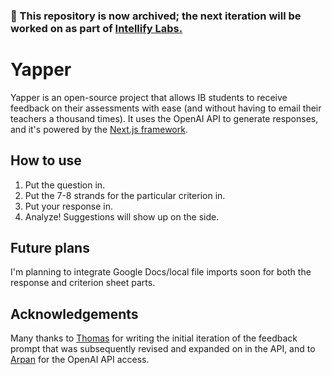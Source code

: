 ### 📂 This repository is now archived; the next iteration will be worked on as part of [Intellify Labs.](https://instagram.com/intellify.labs)

# Yapper

Yapper is an open-source project that allows IB students to receive feedback on their assessments with ease (and without having to email their teachers a thousand times). It uses the OpenAI API to generate responses, and it's powered by the [Next.js framework](https://nextjs.org).

## How to use

1. Put the question in.
2. Put the 7-8 strands for the particular criterion in.
3. Put your response in.
4. Analyze! Suggestions will show up on the side.

## Future plans

I'm planning to integrate Google Docs/local file imports soon for both the response and criterion sheet parts.

## Acknowledgements

Many thanks to [Thomas](https://github.com/TakumiBC) for writing the initial iteration of the feedback prompt that was subsequently revised and expanded on in the API, and to [Arpan](https://github.com/Arpan-206) for the OpenAI API access.
